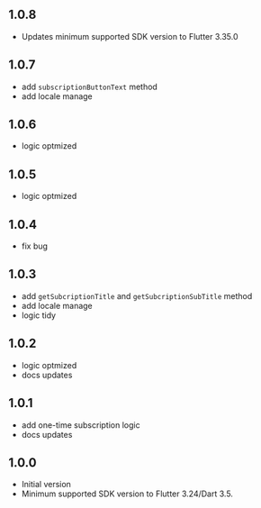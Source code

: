 ## 1.0.8

* Updates minimum supported SDK version to Flutter 3.35.0

## 1.0.7

* add `subscriptionButtonText` method
* add locale manage

## 1.0.6

* logic optmized

## 1.0.5

* logic optmized

## 1.0.4

* fix bug

## 1.0.3

* add `getSubcriptionTitle` and `getSubcriptionSubTitle` method
* add locale manage
* logic tidy

## 1.0.2

* logic optmized
* docs updates

## 1.0.1

* add one-time subscription logic
* docs updates

## 1.0.0

* Initial version
* Minimum supported SDK version to Flutter 3.24/Dart 3.5.
